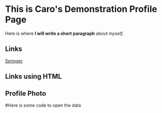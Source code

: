 # This is Caro's Demonstration Profile Page
Here is where **I will write a short paragraph** about *myself*. 

## Links
[Springer](https://link.springer.com/article/10.1007/s42452-020-3100-x)

## Links using HTML
<a ref="https://link.springer.com/article/10.1007/s42452-020-3100-x)https://link.springer.com/article/10.1007/s42452-020-3100-x" target="_blank">


## Profile Photo


#Here is some code to open the data
